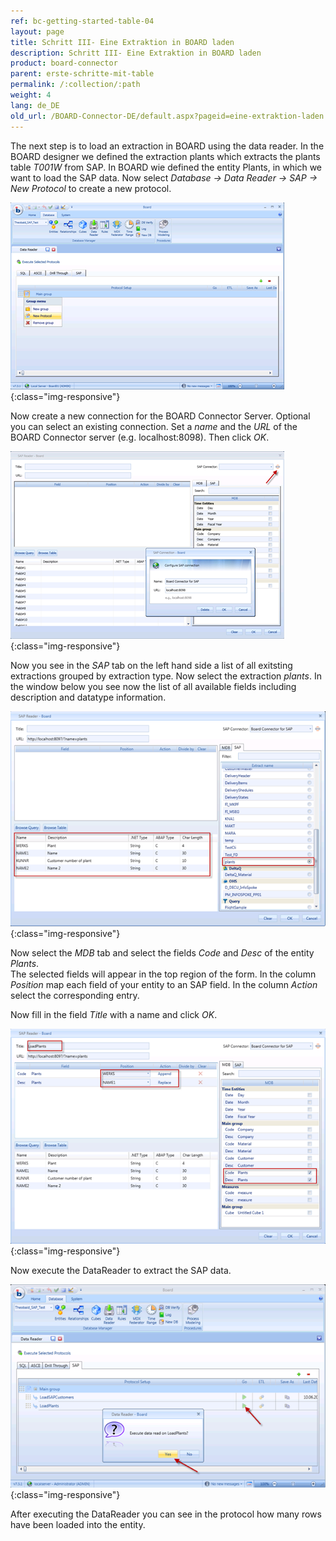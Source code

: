```yaml
---
ref: bc-getting-started-table-04
layout: page
title: Schritt III- Eine Extraktion in BOARD laden
description: Schritt III- Eine Extraktion in BOARD laden
product: board-connector
parent: erste-schritte-mit-table
permalink: /:collection/:path
weight: 4
lang: de_DE
old_url: /BOARD-Connector-DE/default.aspx?pageid=eine-extraktion-laden
---
```


The next step is to load an extraction in BOARD using the data reader. In the BOARD designer we defined the extraction plants which extracts the plants table *T001W*  from SAP. In BOARD wie defined the entity Plants, in which we want to load the SAP data. Now select *Database -> Data Reader -> SAP -> New Protocol*  to create a new protocol.

![Load-Extraction-01](/img/content/Load-Extraction-01.png){:class="img-responsive"}

Now create a new connection for the BOARD Connector Server. Optional you can select an existing connection. Set a *name* and the *URL*	 of the BOARD Connector server (e.g. localhost:8098). Then click *OK*.

![Load-Extraction-02](/img/content/Load-Extraction-02.png){:class="img-responsive"}

Now you see in the *SAP*  tab on the left hand side a list of all exitsting extractions grouped by extraction type. Now select the extraction *plants*.  In the window below you see now the list of all available fields including description and datatype information.

![Load-Extraction-03](/img/content/Load-Extraction-03.png){:class="img-responsive"}

Now select the *MDB*  tab and select the fields *Code* and *Desc*  of the entity *Plants*.<br>
The selected fields will appear in the top region of the form. In the column *Position* map each field of your entity to an SAP field. In the column *Action*  select the corresponding entry.

Now fill in the field *Title* with a name and click *OK*.

![Load-Extraction-04](/img/content/Load-Extraction-04.png){:class="img-responsive"}

Now execute the DataReader to extract the SAP data.

![Load-Extraction-05](/img/content/Load-Extraction-05.png){:class="img-responsive"}

After executing the DataReader you can see in the protocol how many rows have been loaded into the entity.